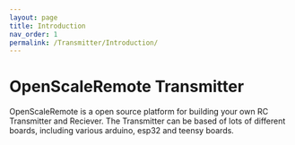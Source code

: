 ```yaml
---
layout: page
title: Introduction
nav_order: 1
permalink: /Transmitter/Introduction/
---
```


# OpenScaleRemote Transmitter

OpenScaleRemote is a open source platform for building your own RC Transmitter and Reciever. The Transmitter can be based of lots of different boards, including various arduino, esp32 and teensy boards.